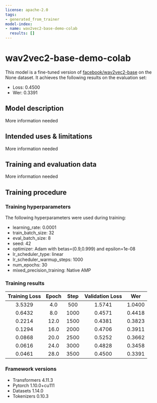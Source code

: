 ```yaml
---
license: apache-2.0
tags:
- generated_from_trainer
model-index:
- name: wav2vec2-base-demo-colab
  results: []
---
```


<!-- This model card has been generated automatically according to the information the Trainer had access to. You
should probably proofread and complete it, then remove this comment. -->

# wav2vec2-base-demo-colab

This model is a fine-tuned version of [facebook/wav2vec2-base](https://huggingface.co/facebook/wav2vec2-base) on the None dataset.
It achieves the following results on the evaluation set:
- Loss: 0.4500
- Wer: 0.3391

## Model description

More information needed

## Intended uses & limitations

More information needed

## Training and evaluation data

More information needed

## Training procedure

### Training hyperparameters

The following hyperparameters were used during training:
- learning_rate: 0.0001
- train_batch_size: 32
- eval_batch_size: 8
- seed: 42
- optimizer: Adam with betas=(0.9,0.999) and epsilon=1e-08
- lr_scheduler_type: linear
- lr_scheduler_warmup_steps: 1000
- num_epochs: 30
- mixed_precision_training: Native AMP

### Training results

| Training Loss | Epoch | Step | Validation Loss | Wer    |
|:-------------:|:-----:|:----:|:---------------:|:------:|
| 3.5329        | 4.0   | 500  | 1.5741          | 1.0400 |
| 0.6432        | 8.0   | 1000 | 0.4571          | 0.4418 |
| 0.2214        | 12.0  | 1500 | 0.4381          | 0.3823 |
| 0.1294        | 16.0  | 2000 | 0.4706          | 0.3911 |
| 0.0868        | 20.0  | 2500 | 0.5252          | 0.3662 |
| 0.0616        | 24.0  | 3000 | 0.4828          | 0.3458 |
| 0.0461        | 28.0  | 3500 | 0.4500          | 0.3391 |


### Framework versions

- Transformers 4.11.3
- Pytorch 1.10.0+cu111
- Datasets 1.14.0
- Tokenizers 0.10.3
